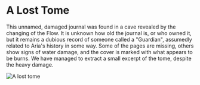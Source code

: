 # A Lost Tome

This unnamed, damaged journal was found in a cave revealed by the changing of the Flow. It is unknown how old the journal is, or who owned it, but it remains a dubious record of someone called a "Guardian", assumedly related to Aria's history in some way. Some of the pages are missing, others show signs of water damage, and the cover is marked with what appears to be burns. We have managed to extract a small excerpt of the tome, despite the heavy damage.

![A lost tome](https://d2hl7maqck52px.cloudfront.net/continents/rathe/aria/lost-tome.webp)
